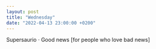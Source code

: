 ```yaml
---
layout: post
title: "Wednesday"
date: "2022-04-13 23:00:00 +0200"
---
```


Supersaurio · Good news [for people who love bad news]

